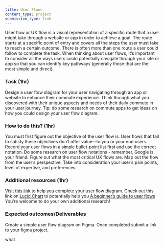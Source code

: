 ```yaml
---
title: User Flows
content_type: project
submission_type: link
---
```


User flow or UX flow is a visual representation of a specific route that a user might take through a website or app in order to achieve a goal. The route starts at a specific point of entry and covers all the steps the user must take to reach a certain outcome. There is often more than one route a user could follow to complete the task. When thinking about user flows, it’s important to consider all the ways users could potentially navigate through your site or app so that you can identify key pathways (generally those that are the most simple and direct).

### Task (1hr)
Design a user flow diagram for your user navigating through an app or website to enhance their commute experience. Think through what you discovered with their unique aspects and needs of their daily commute in your user journey. Tip: do some research on commute apps to get ideas on how you could design your user flow diagram.  

### How to do this? (1hr) 
You must first figure out the objective of the user flow is. User flows that fail to satisfy these objectives don’t offer value—to you or your end users.
Record your user flows in a simple bullet-point list first and use the correct notation. Do some research on user flow notations - remember, Google is your friend. 
Figure out what the most critical UX flows are.
Map out the flow from the user’s perspective. Take into consideration your user’s pain points, level of expertise, and preferences.

### Additional resources (1hr)
Visit [this link](https://www.figma.com/community/file/830510773896272856) to help you complete your user flow diagram.
Check out this link on [Lucid Chart](https://www.lucidchart.com/blog/how-to-make-a-user-flow-diagram) to potentially help you
[A beginner’s guide to user flows](https://careerfoundry.com/en/blog/ux-design/what-are-user-flows/#:~:text=User%20flows%2C%20UX%20flows%2C%20or,through%20to%20the%20final%20interaction.)
You’re welcome to do your own additional research! 

### Expected outcomes/Deliverables
Create a simple user flow diagram on Figma. Once completed submit a link to your figma project.

what